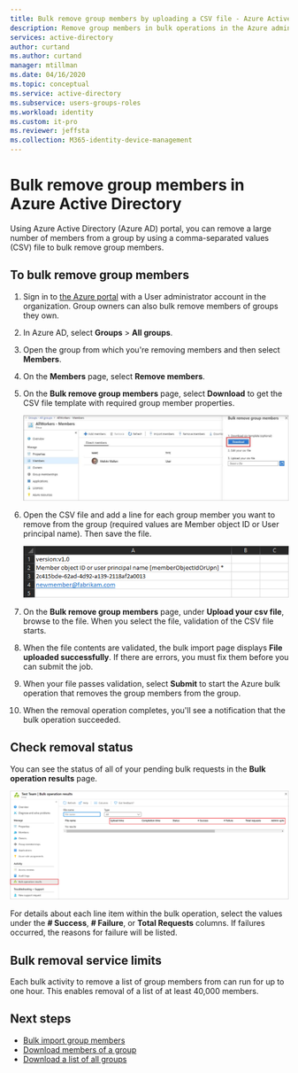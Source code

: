 ```yaml
---
title: Bulk remove group members by uploading a CSV file - Azure Active Directory | Microsoft Docs
description: Remove group members in bulk operations in the Azure admin center. 
services: active-directory 
author: curtand
ms.author: curtand
manager: mtillman
ms.date: 04/16/2020
ms.topic: conceptual
ms.service: active-directory
ms.subservice: users-groups-roles
ms.workload: identity
ms.custom: it-pro
ms.reviewer: jeffsta
ms.collection: M365-identity-device-management
---
```


# Bulk remove group members in Azure Active Directory

Using Azure Active Directory (Azure AD) portal, you can remove a large number of members from a group by using a comma-separated values (CSV) file to bulk remove group members.

## To bulk remove group members

1. Sign in to [the Azure portal](https://portal.azure.com) with a User administrator account in the organization. Group owners can also bulk remove members of groups they own.
1. In Azure AD, select **Groups** > **All groups**.
1. Open the group from which you're removing members and then select **Members**.
1. On the **Members** page, select **Remove members**.
1. On the **Bulk remove group members** page, select **Download** to get the CSV file template with required group member properties.

   ![The Remove Members command is on the profile page for the group](./media/groups-bulk-remove-members/remove-panel.png)

1. Open the CSV file and add a line for each group member you want to remove from the group (required values are Member object ID or User principal name). Then save the file.

   ![The CSV file contains names and IDs for the members to remove](./media/groups-bulk-remove-members/csv-file.png)

1. On the **Bulk remove group members** page, under **Upload your csv file**, browse to the file. When you select the file, validation of the CSV file starts.
1. When the file contents are validated, the bulk import page displays **File uploaded successfully**. If there are errors, you must fix them before you can submit the job.
1. When your file passes validation, select **Submit** to start the Azure bulk operation that removes the group members from the group.
1. When the removal operation completes, you'll see a notification that the bulk operation succeeded.

## Check removal status

You can see the status of all of your pending bulk requests in the **Bulk operation results** page.

[![](media/groups-bulk-remove-members/bulk-center.png "Check status in the Bulk Operations Results page")](media/groups-bulk-remove-members/bulk-center.png#lightbox)

For details about each line item within the bulk operation, select the values under the **# Success**, **# Failure**, or **Total Requests** columns. If failures occurred, the reasons for failure will be listed.

## Bulk removal service limits

Each bulk activity to remove a list of group members from can run for up to one hour. This enables removal of a list of at least 40,000 members.

## Next steps

- [Bulk import group members](groups-bulk-import-members.md)
- [Download members of a group](groups-bulk-download-members.md)
- [Download a list of all groups](groups-bulk-download.md)
